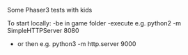 
Some Phaser3 tests with kids

To start locally:
-be in game folder
-execute e.g. python2 -m SimpleHTTPServer 8080
- or then e.g. python3 -m http.server 9000